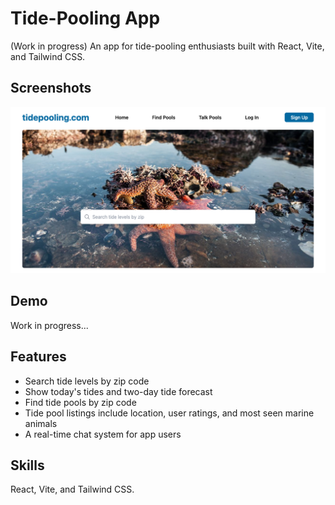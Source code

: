 # Tide-Pooling App

(Work in progress) An app for tide-pooling enthusiasts built with React, Vite, and Tailwind CSS.


## Screenshots

![App Screenshot](/images/screenshot.png)


## Demo

Work in progress...


## Features

- Search tide levels by zip code
- Show today's tides and two-day tide forecast
- Find tide pools by zip code
- Tide pool listings include location, user ratings, and most seen marine animals
- A real-time chat system for app users


## Skills
React, Vite, and Tailwind CSS.
